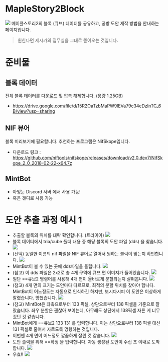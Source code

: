 # MapleStory2Block

![](./image/title.png)
메이플스토리2의 블록 (큐브) 데이터를 공유하고, 공방 도안 제작 방법을 안내하는 페이지입니다.
> 원한다면 제시카의 집무실을 그대로 뜯어오는 것입니다.

# 준비물

## 블록 데이터

전체 블록 데이터를 다운로드 및 압축 해제합니다. (용량 1.25GB)
- https://drive.google.com/file/d/15R2OaTzbMaPW9lEVa79c34eDzInTC_6B/view?usp=sharing

## NIF 뷰어

블록 미리보기에 필요합니다. 추천하는 프로그램은 NifSkope입니다.
- 다운로드 링크 : https://github.com/niftools/nifskope/releases/download/v2.0.dev7/NifSkope_2_0_2018-02-22-x64.7z

## MintBot

- 아잉눈 Discord 서버 에서 사용 가능!
- 혹은 갠디로 사용 가능

# 도안 추출 과정 예시 1

- 추출할 블록의 위치를 대략 확인합니다. (트라이아)
![](./image/20220114_193606_01.jpg)
- 블록 데이터에서 tria/cube 폴더 내용 중 해당 블록의 도안 파일 (dds) 을 찾습니다.
![](./image/findDDS.png)
- (선택) 동일한 이름의 nif 파일을 NIF 뷰어로 열어서 원하는 블럭이 맞는지 확인합니다.
![](./image/inEditor.png)
- MintBot이 볼 수 있는 곳에 dds파일을 올립니다.
![](./image/uploadDDS.png)
- (참고) 이 dds 파일은 2x2로 총 4개 구역에 큐브 면 이미지가 들어있습니다.
![](./image/cube222.png)
- 일단 ==큐브2 명령어를 사용해 4개 면이 올바르게 분할되는지 살펴봅니다.
![](./image/try.png)
- (참고) 4개 면의 크기는 도안마다 다르므로, 최적의 분할 위치를 찾아야 합니다. MintBot이 어느정도는 자동으로 인식하긴 하지만, 보시다시피 이 도안은 이상하게 잘렸습니다. 망했습니다.
![](./image/try2.png)
- (참고) MintBot은 좌측으로부터 133 픽셀, 상단으로부터 138 픽셀을 기준으로 잘랐습니다. 좌우 분할은 괜찮아 보이는데, 아무래도 상단에서 138픽셀 자른 게 너무 컸던 것 같습니다.
- MintBot에게 ==큐브2 133 131 를 입력합니다. 이는 상단으로부터 138 픽셀 대신 131 픽셀로 줄여서 자르도록 명령하는 것입니다.
- 이번엔 4개 면이 어느정도 깔끔하게 잘린 것 같습니다.
![](./image/try3.png)
- 도안 출력을 위해 ==확정 을 입력합니다. 자동 생성된 도안이 수십 초 이내로 도착합니다.
![](./image/confirm.png)
- 우효!!
![](./image/20220114_201023_02.png)
